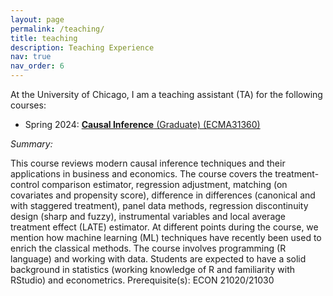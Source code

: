 ```yaml
---
layout: page
permalink: /teaching/
title: teaching
description: Teaching Experience
nav: true
nav_order: 6
---
```


At the University of Chicago, I am a teaching assistant (TA) for the following courses:

* Spring 2024: [**Causal Inference** (Graduate) (ECMA31360)](https://voices.uchicago.edu/qrmeth/courses/#31360)

_Summary:_

This course reviews modern causal inference techniques and their applications in business and economics. The course covers the treatment-control comparison estimator, regression adjustment, matching (on covariates and propensity score), difference in differences (canonical and with staggered treatment), panel data methods, regression discontinuity design (sharp and fuzzy), instrumental variables and local average treatment effect (LATE) estimator. At different points during the course, we mention how machine learning (ML) techniques have recently been used to enrich the classical methods. The course involves programming (R language) and working with data. Students are expected to have a solid background in statistics (working knowledge of R and familiarity with RStudio) and econometrics. Prerequisite(s): ECON 21020/21030
